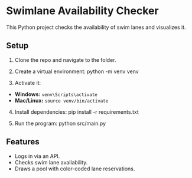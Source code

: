 # Swimlane Availability Checker

This Python project checks the availability of swim lanes and visualizes it.

## Setup

1. Clone the repo and navigate to the folder.
2. Create a virtual environment:
python -m venv venv

3. Activate it:
- **Windows:** `venv\Scripts\activate`
- **Mac/Linux:** `source venv/bin/activate`
4. Install dependencies:
pip install -r requirements.txt

5. Run the program:
python src/main.py

## Features
- Logs in via an API.
- Checks swim lane availability.
- Draws a pool with color-coded lane reservations.